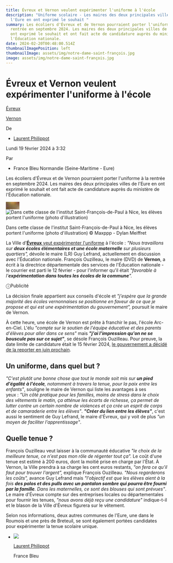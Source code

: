 ```yaml
---
title: Évreux et Vernon veulent expérimenter l'uniforme à l'école
description: "Uniforme scolaire - Les maires des deux principales villes de
  l'Eure en ont exprimé le souhait "
summary: Les écoliers d'Évreux et de Vernon pourraient porter l'uniforme à la
  rentrée en septembre 2024. Les maires des deux principales villes de l'Eure en
  ont exprimé le souhait et ont fait acte de candidature auprès du ministère de
  l'Éducation nationale.
date: 2024-02-20T00:48:00.514Z
thumbnailImagePosition: left
thumbnailImage: assets/img/notre-dame-saint-françois.jpg
image: assets/img/notre-dame-saint-françois.jpg
---
```

<!--StartFragment-->

# Évreux et Vernon veulent expérimenter l'uniforme à l'école

[Évreux](https://www.francebleu.fr/normandie/eure-27/evreux-27229)

[Vernon](https://www.francebleu.fr/normandie/eure-27/vernon-27681)

De 

* [Laurent Philippot](https://www.francebleu.fr/les-equipes/laurent-philippot)

Lundi 19 février 2024 à 3:32

Par 

* ﻿France Bleu Normandie (Seine-Maritime - Eur﻿﻿﻿e)    

Les écoliers d'Évreux et de Vernon pourraient porter l'uniforme à la rentrée en septembre 2024. Les maires des deux principales villes de l'Eure en ont exprimé le souhait et ont fait acte de candidature auprès du ministère de l'Éducation nationale.

![Dans cette classe de l'institut Saint-François-de-Paul à Nice, les élèves portent l'uniforme (photo d'illustration)](data:image/jpeg;base64,/9j/2wBDACgcHiMeGSgjISMtKygwPGRBPDc3PHtYXUlkkYCZlo+AjIqgtObDoKrarYqMyP/L2u71////m8H////6/+b9//j/2wBDASstLTw1PHZBQXb4pYyl+Pj4+Pj4+Pj4+Pj4+Pj4+Pj4+Pj4+Pj4+Pj4+Pj4+Pj4+Pj4+Pj4+Pj4+Pj4+Pj4+Pj/wAARCAAXACoDASIAAhEBAxEB/8QAFwAAAwEAAAAAAAAAAAAAAAAAAAIDAf/EABgQAQEBAQEAAAAAAAAAAAAAAAABAhIR/8QAFwEBAQEBAAAAAAAAAAAAAAAAAAIBA//EABYRAQEBAAAAAAAAAAAAAAAAAAARAf/aAAwDAQACEQMRAD8Almq50hDyue4tfomqWVqY2p6npOF/PRwoqBoAMNDQAFMw/IAP/9k=)![Dans cette classe de l'institut Saint-François-de-Paul à Nice, les élèves portent l'uniforme (photo d'illustration)](https://www.francebleu.fr/s3/cruiser-production-eu3/2024/02/2f1f8cc7-d16b-423b-986b-f4a3657bc2df/1200x680_sc_maxbestof272329.jpg)

Dans cette classe de l'institut Saint-François-de-Paul à Nice, les élèves portent l'uniforme (photo d'illustration) © Maxppp - Dylan Meiffret

La Ville d'[**Évreux** veut expérimenter l'uniforme](https://www.francetvinfo.fr/societe/education/carte-tenue-unique-a-l-ecole-decouvrez-dans-quels-etablissements-sera-menee-l-experimentation_6309420.html) à l'école : *"Nous travaillons sur **deux écoles élémentaires et une école maternelle** sur plusieurs quartiers",* dévoile le maire (LR) Guy Lefrand, actuellement en discussion avec l'Éducation nationale. François Ouzilleau, le maire (DVD) de **Vernon**, a écrit à la directrice départementale des services de l'Éducation nationale - le courrier est parti le 12 février - pour l'informer qu'il était *"favorable à l'**expérimentation dans toutes les écoles de la commune**".*

ⓘPublicité

La décision finale appartient aux conseils d'école et *"j'espère que la grande majorité des écoles vernonnaises se positionne en faveur de ce que je propose et qui est une expérimentation du gouvernement",* poursuit le maire de Vernon.

À cette heure, une école de Vernon est prête à franchir le pas, l'école Arc-en-Ciel. L'élu *"compte sur le soutien de l'équipe éducative et des parents d'élèves pour aller dans ce sens"* mais ***"j'ai l'impression qu'on ne se bouscule pas sur ce sujet"***, se désole François Ouzilleau. Pour preuve, la date limite de candidature était le 15 février 2024, [le gouvernement a décidé de la reporter en juin prochain](https://www.francebleu.fr/infos/societe/uniforme-a-l-ecole-la-date-limite-de-depot-de-candidature-repoussee-au-mois-de-juin-8351969).

## Un uniforme, dans quel but ?

*"C'est plutôt une bonne chose que tout le monde soit mis sur **un pied d'égalité à l'école**, notamment à travers la tenue, pour la paix entre les enfants"*, souligne le maire de Vernon qui liste les avantages à ses yeux : *"Un côté pratique pour les familles, moins de stress dans le choix des vêtements le matin, ça atténue les écarts de richesse, ça permet de lutter contre un certain nombre de violences et ça crée un esprit de corps et de camaraderie entre les élèves"*. ***"Créer du lien entre les élèves"***, c'est aussi le sentiment de Guy Lefrand, le maire d'Évreux, qui y voit de plus *"un moyen de faciliter l'apprentissage"*.

## Quelle tenue ?

François Ouzilleau veut laisser à la communauté éducative *"le choix de la meilleure tenue, ce n'est pas mon rôle de régenter tout ça".* Le coût d'une tenue est estimé à 200 euros, dont la moitié prise en charge par l'État. À Vernon, la Ville prendra à sa charge les cent euros restants, *"on fera ce qu'il faut pour trouver l'argent",* explique François Ouzilleau. *"Nous regarderons les coûts",* avance Guy Lefrand mais *"l'objectif est que les élèves aient à la fois **des polos et des pulls avec un pantalon sombre qui pourra être fourni par la famille**. Dans les maternelles, ce sont des blouses qui sont prévues"*. Le maire d'Évreux compte sur des entreprises locales ou départementales pour fournir les tenues, *"nous avons déjà reçu une candidature"* indique-t-il et le blason de la Ville d'Évreux figurera sur le vêtement.

Selon nos informations, deux autres communes de l'Eure, une dans le Roumois et une près de Breteuil, se sont également portées candidates pour expérimenter la tenue scolaire unique.

* ![](https://www.francebleu.fr/s3/cruiser-production/2012/11/a727af14-3886-11e2-83bf-52540079b48c/140x140_laurent.jpg)

  [Laurent Philippot](https://www.francebleu.fr/les-equipes/laurent-philippot)

  France Bleu

<!--EndFragment-->